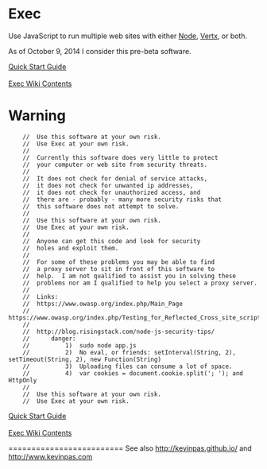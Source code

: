Exec
====

<p>Use JavaScript to run multiple web sites with either <a href="http://www.nodejs.org">Node</a>, <a href="http://vertx.io/">Vertx</a>, or both.</p>

<p>As of October 9, 2014 I consider this pre-beta software.</p>

[Quick Start Guide](https://github.com/kevinpas/Exec/wiki/Quick-Start)<br><br>
[Exec Wiki Contents](https://github.com/kevinpas/Exec/wiki/Wiki-Contents)<br>


<h1>Warning</h1>

    	//	Use this software at your own risk.
    	//	Use Exec at your own risk.
    	//
    	//	Currently this software does very little to protect
    	//	your computer or web site from security threats.
    	//
    	//	It does not check for denial of service attacks,
    	//	it does not check for unwanted ip addresses,
    	//	it does not check for unauthorized access, and
    	//	there are - probably - many more security risks that
    	//	this software does not attempt to solve.
    	//
    	//	Use this software at your own risk.
    	//	Use Exec at your own risk.
    	//
    	//	Anyone can get this code and look for security
    	//	holes and exploit them.  
    	//
    	//	For some of these problems you may be able to find
    	//	a proxy server to sit in front of this software to
    	//	help.  I am not qualified to assist you in solving these
    	//	problems nor am I qualified to help you select a proxy server.
    	//
    	//	Links:
    	//	https://www.owasp.org/index.php/Main_Page
    	//	https://www.owasp.org/index.php/Testing_for_Reflected_Cross_site_scripting
    	//
    	//	http://blog.risingstack.com/node-js-security-tips/
    	//		danger: 
    	//			1)  sudo node app.js
    	//			2)  No eval, or friends: setInterval(String, 2), setTimeout(String, 2), new Function(String)
    	//			3)  Uploading files can consume a lot of space.
    	//			4)  var cookies = document.cookie.split('; '); and HttpOnly
    	//
    	//	Use this software at your own risk.
    	//	Use Exec at your own risk.


[Quick Start Guide](https://github.com/kevinpas/Exec/wiki/Quick-Start)<br><br>
[Exec Wiki Contents](https://github.com/kevinpas/Exec/wiki/Wiki-Contents)<br>


=========================
See also <a href="http://kevinpas.github.io/">http://kevinpas.github.io/</a> and <a href="http://www.kevinpas.com">http://www.kevinpas.com</a>


